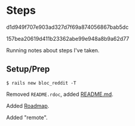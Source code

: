 # Steps

d1d949f707e903ad327d7f69a874056867bab5dc

157bea20619d411b23362abe99e948a8b9a62d77

Running notes about steps I've taken.

## Setup/Prep

```
$ rails new bloc_reddit -T
```

Removed `README.rdoc`, added [README.md](README.md).

Added [Roadmap](ROADMAP.md).

Added "remote".
